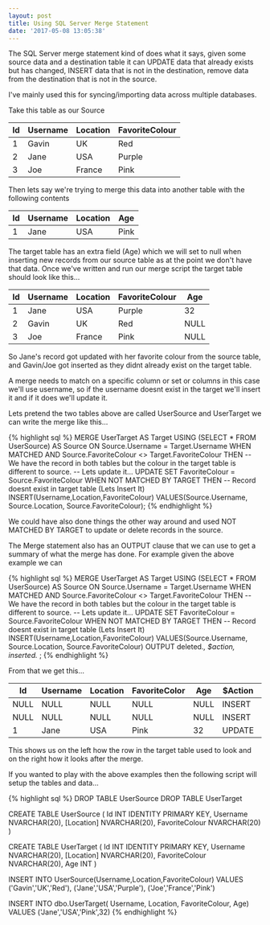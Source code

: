```yaml
---
layout: post
title: Using SQL Server Merge Statement
date: '2017-05-08 13:05:38'
---
```

The SQL Server merge statement kind of does what it says, given some source data and a destination table it can UPDATE data that already exists but has changed, INSERT data that is not in the destination, remove data from the destination that is not in the source.

I've mainly used this for syncing/importing  data across multiple databases.

Take this table as our Source

| Id | Username | Location | FavoriteColour |
| --- | --- | --- | --- |
| 1 | Gavin | UK | Red |
| 2 | Jane | USA | Purple |
| 3 | Joe | France | Pink |

Then lets say we're trying to merge this data into another table with the following contents

| Id | Username | Location | Age |
| --- | --- | --- | --- |
| 1 | Jane | USA | Pink | 32 |

The target table has an extra field (Age) which we will set to null when inserting new records from our source table as at the point we don't have that data. Once we've written and run our merge script the target table should look like this...

| Id | Username | Location | FavoriteColour |Age |
| --- | --- | --- | --- | --- |
| 1 | Jane | USA | Purple | 32 |
| 2 | Gavin | UK | Red | NULL |
| 3 | Joe | France | Pink | NULL |

So Jane's record got updated with her favorite colour from the source table, and Gavin/Joe got inserted as they didnt already exist on the target table.

A merge needs to match on a specific column or set or columns in this case we'll use username, so if the username doesnt exist in the target we'll insert it and if it does we'll update it.

Lets pretend the two tables above are called UserSource and UserTarget we can write the merge like this...

{% highlight sql %}
MERGE
    UserTarget AS Target
    USING (SELECT * FROM UserSource) AS Source
	ON Source.Username = Target.Username
WHEN MATCHED AND Source.FavoriteColour <> Target.FavoriteColour THEN
    -- We have the record in both tables but the colour in the target table is different to source. 
    -- Lets update it...
    UPDATE SET FavoriteColour = Source.FavoriteColour
WHEN NOT MATCHED BY TARGET THEN
    -- Record doesnt exist in target table (Lets Insert It)
    INSERT(Username,Location,FavoriteColour)
    VALUES(Source.Username, Source.Location, Source.FavoriteColour);
{% endhighlight %}

We could have also done things the other way around and used NOT MATCHED BY TARGET to update or delete records in the source. 

The Merge statement also has an OUTPUT clause that we can use to get a summary of what the merge has done. For example given the above example we can 


{% highlight sql %}
MERGE
    UserTarget AS Target
    USING (SELECT * FROM UserSource) AS Source
	ON Source.Username = Target.Username
WHEN MATCHED AND Source.FavoriteColour <> Target.FavoriteColour THEN
    -- We have the record in both tables but the colour in the target table is different to source. 
    -- Lets update it...
    UPDATE SET FavoriteColour = Source.FavoriteColour
WHEN NOT MATCHED BY TARGET THEN
    -- Record doesnt exist in target table (Lets Insert It)
    INSERT(Username,Location,FavoriteColour)
    VALUES(Source.Username, Source.Location, Source.FavoriteColour)
 OUTPUT deleted.*, $action, inserted.* ;
{% endhighlight %}

From that we get this...

| Id | Username | Location | FavoriteColor | Age | $Action | Id | Username | Location | FavoriteColour | Age |
| --- | --- | --- | --- | --- | --- | --- | --- | --- | --- | --- |
| NULL | NULL | NULL | NULL | NULL | INSERT | 2 | Gavin | UK | Red | NULL |
| NULL | NULL | NULL | NULL | NULL | INSERT | 3 | Joe | France | Pink | NULL |
| 1 | Jane | USA | Pink | 32 | UPDATE | 1 | Jane | USA | Purple | 32 |

This shows us on the left how the row in the target table used to look and on the right how it looks after the merge.

If you wanted to play with the above examples then the following script will setup the tables and data...

{% highlight sql %}
DROP TABLE UserSource
DROP TABLE UserTarget

CREATE TABLE UserSource
(
    Id INT IDENTITY PRIMARY KEY,
    Username NVARCHAR(20),
    [Location] NVARCHAR(20),
    FavoriteColour NVARCHAR(20)
)

CREATE TABLE UserTarget
(
    Id INT IDENTITY PRIMARY KEY,
    Username NVARCHAR(20),
    [Location] NVARCHAR(20),
    FavoriteColour NVARCHAR(20),
    Age INT
)

INSERT INTO UserSource(Username,Location,FavoriteColour)
VALUES
    ('Gavin','UK','Red'),
    ('Jane','USA','Purple'),
    ('Joe','France','Pink')

INSERT INTO dbo.UserTarget( Username, Location, FavoriteColour, Age)
VALUES
    ('Jane','USA','Pink',32)
{% endhighlight %}